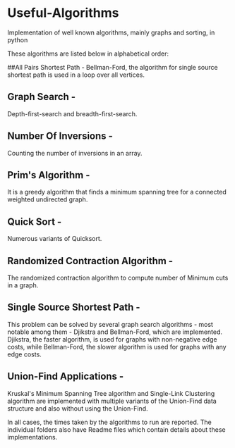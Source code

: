 Useful-Algorithms
=====================

Implementation of well known algorithms, mainly graphs and sorting,  in python

These algorithms are listed below in alphabetical order:

##All Pairs Shortest Path - 
Bellman-Ford, the algorithm for single source shortest path is used in a loop over all vertices.


## Graph Search - 
Depth-first-search and breadth-first-search.

## Number Of Inversions - 
Counting the number of inversions in an array. 

## Prim's Algorithm - 
It is a greedy algorithm that finds a minimum spanning tree for a connected weighted undirected graph.

## Quick Sort - 
Numerous variants of Quicksort.

## Randomized Contraction Algorithm - 
The randomized contraction algorithm to compute number of Minimum cuts in a graph.

## Single Source Shortest Path - 
This problem can be solved by several graph search algorithms - most notable among them - Djikstra and Bellman-Ford, which are implemented. Djikstra, the faster algorithm, is used for graphs with non-negative edge costs, while Bellman-Ford, the slower algorithm is used for graphs with any edge costs.

## Union-Find Applications - 
Kruskal's Minimum Spanning Tree algorithm and Single-Link Clustering algorithm are implemented with multiple variants of the Union-Find data structure and also without using the Union-Find.

In all cases, the times taken by the algorithms to run are reported. The individual folders also have Readme files which contain details about these implementations.
